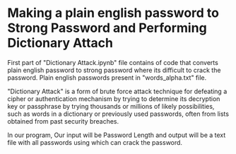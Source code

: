 # Making a plain english password to Strong Password and Performing Dictionary Attach 

First part of "Dictionary Attack.ipynb" file contains of code that converts plain english password to strong password where its difficult to crack the password. Plain english passwords present in "words_alpha.txt" file.

"Dictionary Attack" is a form of brute force attack technique for defeating a cipher or authentication mechanism by trying to determine its decryption key or passphrase by trying thousands or millions of likely possibilities, such as words in a dictionary or previously used passwords, often from lists obtained from past security breaches.

In our program, Our input will be Password Length and output will be a text file with all passwords using which can crack the password.

